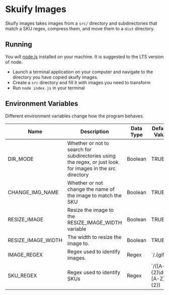 # Skuify Images

Skuify images takes images from a `src/` directory and subdirectories that match a SKU regex, compress them, and move them to a `dist` directory.

## Running
You will [node.js]() installed on your machine. It is suggested to the LTS version of node.

- Launch a terminal application on your computer and navigate to the directory you have copied skuify images.
- Create a `src` directory and fill it with images you need to transform
- Run `node index.js` in your terminal

## Environment Variables
Different environment variables change how the program behaves.

| Name               | Description                                                                                               | Data Type | Default Value                                           |
|--------------------|-----------------------------------------------------------------------------------------------------------|-----------|---------------------------------------------------------|
| DIR_MODE           | Whether or not to search for subdirectories using the regex, or just look for images in the src directory | Boolean   | TRUE                                                    |
| CHANGE_IMG_NAME    | Whether or not change the name of the image to match the SKU                                              | Boolean   | TRUE                                                    |
| RESIZE_IMAGE       | Resize the image to the RESIZE_IMAGE_WIDTH variable                                                       | Boolean   | TRUE                                                    |
| RESIZE_IMAGE_WIDTH | The width to resize the image to.                                                                         | Boolean   | TRUE                                                    |
| IMAGE_REGEX        | Regex used to identify images.                                                                            | Regex     | `/\.(gif|jpg|jpeg|tiff|png)$/i`                         |
| SKU_REGEX          | Regex used to identify SKUs                                                                               | Regex     | `/([A-Z]{2}\d{2}[A-Z]{2})|([A-Z]{2}\d{2,4}-\w{2,4})/ig` |
